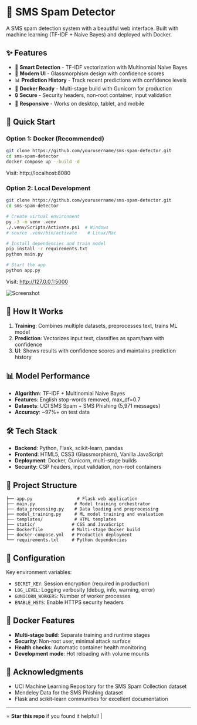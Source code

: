 # 📱 SMS Spam Detector
<!-- 
![Python](https://img.shields.io/badge/python-3.11+-blue.svg)
![Flask](https://img.shields.io/badge/flask-3.1-green.svg)
![Docker](https://img.shields.io/badge/docker-ready-2496ED.svg)
![License](https://img.shields.io/badge/license-MIT-brightgreen.svg) -->

A SMS spam detection system with a beautiful web interface. Built with machine learning (TF-IDF + Naive Bayes) and deployed with Docker.

## ✨ Features

- 🤖 **Smart Detection** - TF-IDF vectorization with Multinomial Naive Bayes
- 🎨 **Modern UI** - Glassmorphism design with confidence scores
- 📊 **Prediction History** - Track recent predictions with confidence levels
- 🐳 **Docker Ready** - Multi-stage build with Gunicorn for production
- 🔒 **Secure** - Security headers, non-root container, input validation
- 📱 **Responsive** - Works on desktop, tablet, and mobile

## 🚀 Quick Start

### Option 1: Docker (Recommended)
```bash
git clone https://github.com/yourusername/sms-spam-detector.git
cd sms-spam-detector
docker compose up --build -d
```
Visit: http://localhost:8080

### Option 2: Local Development
```bash
git clone https://github.com/yourusername/sms-spam-detector.git
cd sms-spam-detector

# Create virtual environment
py -3 -m venv .venv
./.venv/Scripts/Activate.ps1  # Windows
# source .venv/bin/activate    # Linux/Mac

# Install dependencies and train model
pip install -r requirements.txt
python main.py

# Start the app
python app.py
```
Visit: http://127.0.0.1:5000

![Screenshot](images/Screenshot(189).png)

## 🎯 How It Works

1. **Training**: Combines multiple datasets, preprocesses text, trains ML model
2. **Prediction**: Vectorizes input text, classifies as spam/ham with confidence
3. **UI**: Shows results with confidence scores and maintains prediction history

## 📊 Model Performance

- **Algorithm**: TF-IDF + Multinomial Naive Bayes
- **Features**: English stop-words removed, max_df=0.7
- **Datasets**: UCI SMS Spam + SMS Phishing (5,971 messages)
- **Accuracy**: ~97%+ on test data

## 🛠️ Tech Stack

- **Backend**: Python, Flask, scikit-learn, pandas
- **Frontend**: HTML5, CSS3 (Glassmorphism), Vanilla JavaScript
- **Deployment**: Docker, Gunicorn, multi-stage builds
- **Security**: CSP headers, input validation, non-root containers

## 📁 Project Structure

```
├── app.py                 # Flask web application
├── main.py               # Model training orchestrator
├── data_processing.py    # Data loading and preprocessing
├── model_training.py     # ML model training and evaluation
├── templates/            # HTML templates
├── static/              # CSS and JavaScript
├── Dockerfile           # Multi-stage Docker build
├── docker-compose.yml   # Production deployment
└── requirements.txt     # Python dependencies
```

## 🔧 Configuration

Key environment variables:
- `SECRET_KEY`: Session encryption (required in production)
- `LOG_LEVEL`: Logging verbosity (debug, info, warning, error)
- `GUNICORN_WORKERS`: Number of worker processes
- `ENABLE_HSTS`: Enable HTTPS security headers

## 🐳 Docker Features

- **Multi-stage build**: Separate training and runtime stages
- **Security**: Non-root user, minimal attack surface
- **Health checks**: Automatic container health monitoring
- **Development mode**: Hot reloading with volume mounts



## 🙏 Acknowledgments

- UCI Machine Learning Repository for the SMS Spam Collection dataset
- Mendeley Data for the SMS Phishing dataset
- Flask and scikit-learn communities for excellent documentation

---

⭐ **Star this repo** if you found it helpful! | 